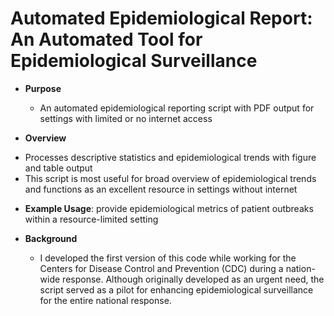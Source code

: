 # Automated Epidemiological Report: An Automated Tool for Epidemiological Surveillance

* **Purpose** 
  - An automated epidemiological reporting script with PDF output for settings with limited or no internet access
 
 * **Overview**
  - Processes descriptive statistics and epidemiological trends with figure and table output
  - This script is most useful for broad overview of epidemiological trends and functions as an excellent resource in settings without internet 

* **Example Usage**: provide epidemiological metrics of patient outbreaks within a resource-limited setting 

* **Background**
  - I developed the first version of this code while working for the Centers for Disease Control and Prevention (CDC) during a nation-wide response. Although originally developed as an urgent need, the script served as a pilot for enhancing epidemiological surveillance for the entire national response.

